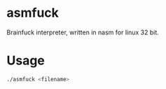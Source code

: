 # asmfuck
Brainfuck interpreter, written in nasm for linux 32 bit.

# Usage
```bash
./asmfuck <filename>
```
